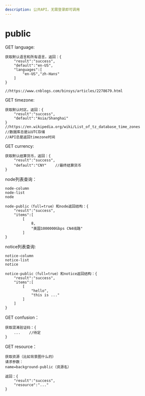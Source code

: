 ```yaml
---
description: 公共API，无需登录即可调用
---
```


# public

GET language:

```text
获取默认语言和所有语言，返回：{
    "result":"success",
    "default":"en-US",
    "languages":[
        "en-US","zh-Hans"
    ]
}

//https://www.cnblogs.com/binsys/articles/2278679.html
```

GET timezone:

```text
获取默认时区，返回：{
    "result":"success",
    "default":"Asia/Shanghai"
}
//https://en.wikipedia.org/wiki/List_of_tz_database_time_zones
//数据库总是以UTC存储
//API总是返回timezone时间
```

GET currency:

```text
获取默认结算货币，返回：{
    "result":"success",
    "default":"CNY"    //最终结算货币
}
```

node列表查询：

```text
node-column
node-list
node

node-public（full=true）和node返回结构：{
    "result":"success",
    "items":[
        [
            8,
            "美国1000000Gbps CN4线路"
        ]
}
```

notice列表查询:

```text
notice-column
notice-list
notice

notice-public（full=true）和notice返回结构：{
    "result":"success",
    "items":[
        [
            "hello",
            "this is ..."
        ]
    ]
}
```

GET confusion：

```text
获取混淆验证码：{
    ...    //待定
}
```

GET resource：

```text
获取资源（比如背景图什么的）
请求参数：
name=background-public（资源名）

返回：{
    "result":"success",
    "resource":"..."
}
```


